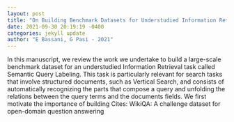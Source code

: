 ```yaml
--- 
layout: post 
title: "On Building Benchmark Datasets for Understudied Information Retrieval Tasks: the Case of Semantic Query Labeling" 
date: 2021-09-30 20:19:19 -0400 
categories: jekyll update 
author: "E Bassani, G Pasi - 2021" 
--- 
```

In this manuscript, we review the work we undertake to build a large-scale benchmark dataset for an understudied Information Retrieval task called Semantic Query Labeling. This task is particularly relevant for search tasks that involve structured documents, such as Vertical Search, and consists of automatically recognizing the parts that compose a query and unfolding the relations between the query terms and the documents fields. We first motivate the importance of building Cites: WikiQA: A challenge dataset for open-domain question answering